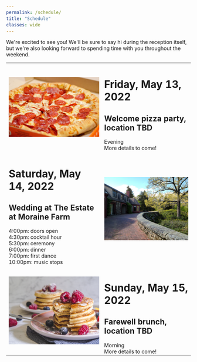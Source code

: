 ```yaml
---
permalink: /schedule/
title: "Schedule"
classes: wide
---
```


We're excited to see you! We'll be sure to say hi during the reception itself, but we're also looking forward to spending time with you throughout the weekend.

<table>
  <tbody>
    <tr>
      <td><img src="/assets/images/pizza.jpg"></td>
      <td class="right_col"><h1>Friday, May 13, 2022</h1><h2>Welcome pizza party, location TBD</h2>Evening<br>More details to come!</td>
    </tr>
    <tr>
      <td class="left_col"><h1>Saturday, May 14, 2022</h1><h2>Wedding at The Estate at Moraine Farm</h2>4:00pm: doors open<br>4:30pm: cocktail hour<br>5:30pm: ceremony<br>6:00pm: dinner<br>7:00pm: first dance<br>10:00pm: music stops</td>
      <td><img src="/assets/images/moraine_farm.jpg"></td>
    </tr>
    <tr>
      <td><img src="/assets/images/pancakes.jpg"></td>
      <td class="right_col"><h1>Sunday, May 15, 2022</h1><h2>Farewell brunch, location TBD</h2>Morning<br>More details to come!</td>
    </tr>
  </tbody>
</table>
